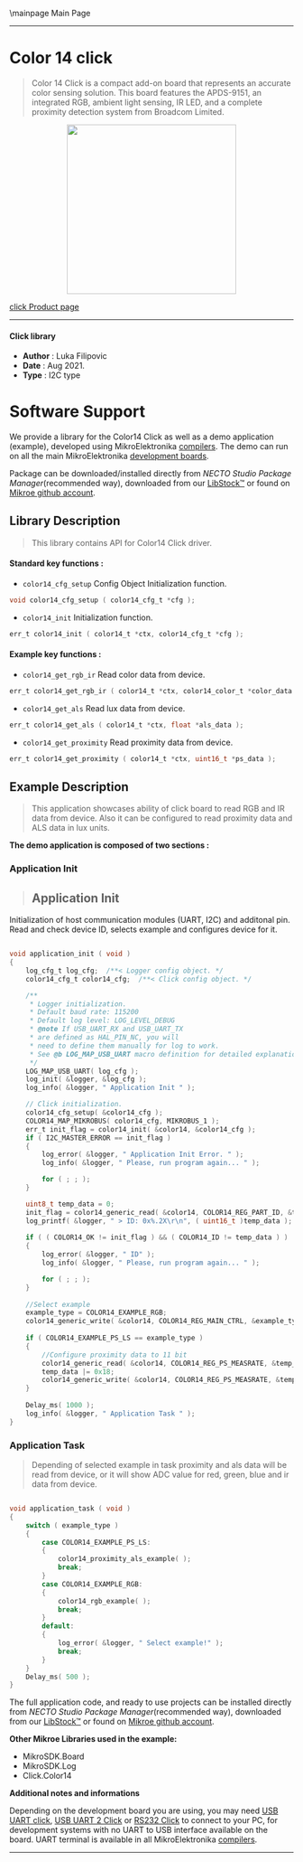 \mainpage Main Page

---
# Color 14 click

> Color 14 Click is a compact add-on board that represents an accurate color sensing solution. This board features the APDS-9151, an integrated RGB, ambient light sensing, IR LED, and a complete proximity detection system from Broadcom Limited. 

<p align="center">
  <img src="https://download.mikroe.com/images/click_for_ide/color_14_click.png" height=300px>
</p>

[click Product page](https://www.mikroe.com/color-14-click)

---


#### Click library

- **Author**        : Luka Filipovic
- **Date**          : Aug 2021.
- **Type**          : I2C type


# Software Support

We provide a library for the Color14 Click
as well as a demo application (example), developed using MikroElektronika
[compilers](https://www.mikroe.com/necto-studio).
The demo can run on all the main MikroElektronika [development boards](https://www.mikroe.com/development-boards).

Package can be downloaded/installed directly from *NECTO Studio Package Manager*(recommended way), downloaded from our [LibStock&trade;](https://libstock.mikroe.com) or found on [Mikroe github account](https://github.com/MikroElektronika/mikrosdk_click_v2/tree/master/clicks).

## Library Description

> This library contains API for Color14 Click driver.

#### Standard key functions :

- `color14_cfg_setup` Config Object Initialization function.
```c
void color14_cfg_setup ( color14_cfg_t *cfg );
```

- `color14_init` Initialization function.
```c
err_t color14_init ( color14_t *ctx, color14_cfg_t *cfg );
```

#### Example key functions :

- `color14_get_rgb_ir` Read color data from device.
```c
err_t color14_get_rgb_ir ( color14_t *ctx, color14_color_t *color_data );
```

- `color14_get_als` Read lux data from device.
```c
err_t color14_get_als ( color14_t *ctx, float *als_data );
```

- `color14_get_proximity` Read proximity data from device.
```c
err_t color14_get_proximity ( color14_t *ctx, uint16_t *ps_data );
```

## Example Description

> This application showcases ability of click board to read RGB and IR data
from device. Also it can be configured to read proximity data and
ALS data in lux units.

**The demo application is composed of two sections :**

### Application Init

> ## Application Init
Initialization of host communication modules (UART, I2C) and additonal pin.
Read and check device ID, selects example and configures device for it.

```c

void application_init ( void ) 
{
    log_cfg_t log_cfg;  /**< Logger config object. */
    color14_cfg_t color14_cfg;  /**< Click config object. */

    /** 
     * Logger initialization.
     * Default baud rate: 115200
     * Default log level: LOG_LEVEL_DEBUG
     * @note If USB_UART_RX and USB_UART_TX 
     * are defined as HAL_PIN_NC, you will 
     * need to define them manually for log to work. 
     * See @b LOG_MAP_USB_UART macro definition for detailed explanation.
     */
    LOG_MAP_USB_UART( log_cfg );
    log_init( &logger, &log_cfg );
    log_info( &logger, " Application Init " );

    // Click initialization.
    color14_cfg_setup( &color14_cfg );
    COLOR14_MAP_MIKROBUS( color14_cfg, MIKROBUS_1 );
    err_t init_flag = color14_init( &color14, &color14_cfg );
    if ( I2C_MASTER_ERROR == init_flag ) 
    {
        log_error( &logger, " Application Init Error. " );
        log_info( &logger, " Please, run program again... " );

        for ( ; ; );
    }

    uint8_t temp_data = 0;
    init_flag = color14_generic_read( &color14, COLOR14_REG_PART_ID, &temp_data, 1 );
    log_printf( &logger, " > ID: 0x%.2X\r\n", ( uint16_t )temp_data );
    
    if ( ( COLOR14_OK != init_flag ) && ( COLOR14_ID != temp_data ) )
    {
        log_error( &logger, " ID" );
        log_info( &logger, " Please, run program again... " );

        for ( ; ; );
    }
    
    //Select example
    example_type = COLOR14_EXAMPLE_RGB;
    color14_generic_write( &color14, COLOR14_REG_MAIN_CTRL, &example_type, 1 );
    
    if ( COLOR14_EXAMPLE_PS_LS == example_type )
    {
        //Configure proximity data to 11 bit
        color14_generic_read( &color14, COLOR14_REG_PS_MEASRATE, &temp_data, 1 );
        temp_data |= 0x18;
        color14_generic_write( &color14, COLOR14_REG_PS_MEASRATE, &temp_data, 1 );
    }
    
    Delay_ms( 1000 );
    log_info( &logger, " Application Task " );
}

```

### Application Task

> Depending of selected example in task proximity and als data will be read from
device, or it will show ADC value for red, green, blue and ir data from device.

```c

void application_task ( void ) 
{
    switch ( example_type )
    {
        case COLOR14_EXAMPLE_PS_LS:
        {
            color14_proximity_als_example( );
            break;
        }
        case COLOR14_EXAMPLE_RGB:
        {
            color14_rgb_example( );
            break;
        }
        default:
        {
            log_error( &logger, " Select example!" );
            break;
        }
    }
    Delay_ms( 500 );
}

```

The full application code, and ready to use projects can be installed directly from *NECTO Studio Package Manager*(recommended way), downloaded from our [LibStock&trade;](https://libstock.mikroe.com) or found on [Mikroe github account](https://github.com/MikroElektronika/mikrosdk_click_v2/tree/master/clicks).

**Other Mikroe Libraries used in the example:**

- MikroSDK.Board
- MikroSDK.Log
- Click.Color14

**Additional notes and informations**

Depending on the development board you are using, you may need
[USB UART click](https://www.mikroe.com/usb-uart-click),
[USB UART 2 Click](https://www.mikroe.com/usb-uart-2-click) or
[RS232 Click](https://www.mikroe.com/rs232-click) to connect to your PC, for
development systems with no UART to USB interface available on the board. UART
terminal is available in all MikroElektronika
[compilers](https://shop.mikroe.com/compilers).

---
